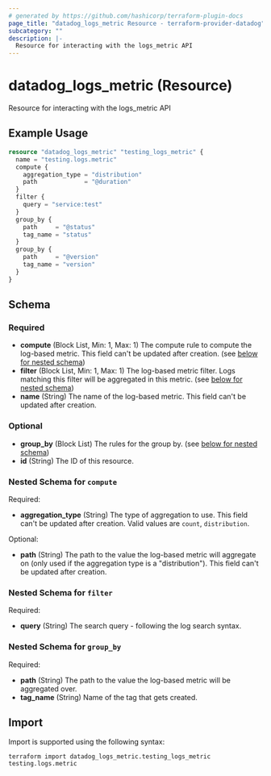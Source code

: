 ```yaml
---
# generated by https://github.com/hashicorp/terraform-plugin-docs
page_title: "datadog_logs_metric Resource - terraform-provider-datadog"
subcategory: ""
description: |-
  Resource for interacting with the logs_metric API
---
```


# datadog_logs_metric (Resource)

Resource for interacting with the logs_metric API

## Example Usage

```terraform
resource "datadog_logs_metric" "testing_logs_metric" {
  name = "testing.logs.metric"
  compute {
    aggregation_type = "distribution"
    path             = "@duration"
  }
  filter {
    query = "service:test"
  }
  group_by {
    path     = "@status"
    tag_name = "status"
  }
  group_by {
    path     = "@version"
    tag_name = "version"
  }
}
```

<!-- schema generated by tfplugindocs -->
## Schema

### Required

- **compute** (Block List, Min: 1, Max: 1) The compute rule to compute the log-based metric. This field can't be updated after creation. (see [below for nested schema](#nestedblock--compute))
- **filter** (Block List, Min: 1, Max: 1) The log-based metric filter. Logs matching this filter will be aggregated in this metric. (see [below for nested schema](#nestedblock--filter))
- **name** (String) The name of the log-based metric. This field can't be updated after creation.

### Optional

- **group_by** (Block List) The rules for the group by. (see [below for nested schema](#nestedblock--group_by))
- **id** (String) The ID of this resource.

<a id="nestedblock--compute"></a>
### Nested Schema for `compute`

Required:

- **aggregation_type** (String) The type of aggregation to use. This field can't be updated after creation. Valid values are `count`, `distribution`.

Optional:

- **path** (String) The path to the value the log-based metric will aggregate on (only used if the aggregation type is a "distribution"). This field can't be updated after creation.


<a id="nestedblock--filter"></a>
### Nested Schema for `filter`

Required:

- **query** (String) The search query - following the log search syntax.


<a id="nestedblock--group_by"></a>
### Nested Schema for `group_by`

Required:

- **path** (String) The path to the value the log-based metric will be aggregated over.
- **tag_name** (String) Name of the tag that gets created.

## Import

Import is supported using the following syntax:

```shell
terraform import datadog_logs_metric.testing_logs_metric testing.logs.metric
```
